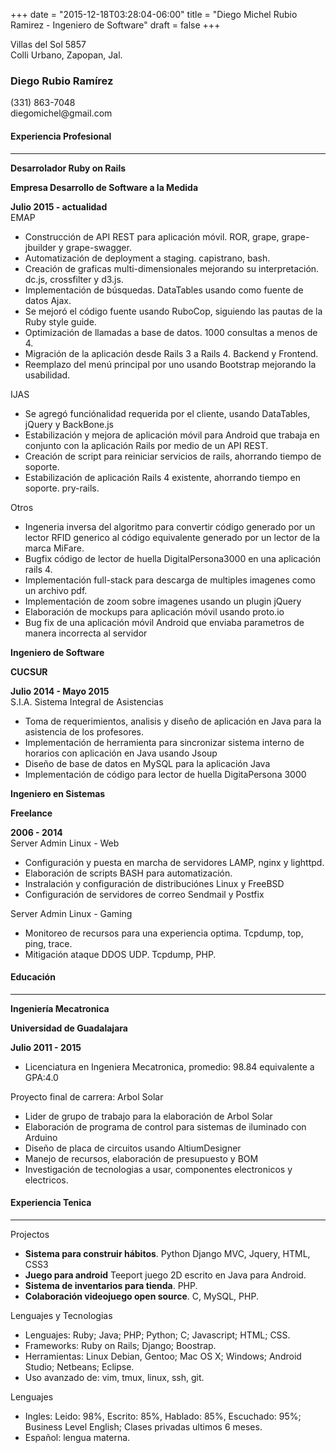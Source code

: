 +++
date = "2015-12-18T03:28:04-06:00"
title = "Diego Michel Rubio Ramirez - Ingeniero de Software"
draft = false
+++
<div class="container">
  <div class="row">
    <div class="col-xs-4">
      <div class="row">
        Villas del Sol 5857
      </div>
      <div class="row">
        Colli Urbano, Zapopan, Jal.
      </div>
    </div>
    <div class="col-xs-5">
      <h3 class="text-left">Diego Rubio Ramírez</h3>
    </div>
    <div class="col-xs-3">
      <div class="row text-right">(331) 863-7048</div>
      <div class="row text-right">diegomichel@gmail.com</div>
    </div>
  </div>
  <div class=row>
    <h4>Experiencia Profesional</h4>
    <hr />
  </div>
  <div class=row>
    <div class="col-xs-4"><strong>Desarrolador Ruby on Rails</strong></div>
    <div class="col-xs-5"><p class="text-center"><strong>Empresa Desarrollo de Software a la Medida</strong></p></div>
    <div class="col-xs-3">
      <div class="row text-right"><strong>Julio 2015 - actualidad</strong></div>
    </div>
  </div>
  <div class=row><div class=col-xs-12>EMAP</div></div>
  <div class=row>
    <div class=col-xs-12>
      <ul>
        <li>Construcción de API REST para aplicación móvil. ROR, grape, grape-jbuilder y grape-swagger.</li>
        <li>Automatización de deployment a staging. capistrano, bash.</li>
        <li>Creación de graficas multi-dimensionales mejorando su interpretación. dc.js, crossfilter y d3.js.</li>
        <li>Implementación de búsquedas. DataTables usando como fuente de datos Ajax.</li>
        <li>Se mejoró el código fuente usando RuboCop, siguiendo las pautas de la Ruby style guide.</li>
        <li>Optimización de llamadas a base de datos. 1000 consultas a menos de 4.</li>
        <li>Migración de la aplicación desde Rails 3 a Rails 4. Backend y Frontend.</li>
        <li>Reemplazo del menú principal por uno usando Bootstrap mejorando la usabilidad.</li>
      </ul>
    </div>
  </div>
  <div class=row><div class=col-xs-12>IJAS</div></div>
  <div class=row>
    <div class=col-xs-12>
      <ul>
        <li>Se agregó funciónalidad requerida por el cliente, usando DataTables, jQuery y BackBone.js</li>
        <li>Estabilización y mejora de aplicación móvil para Android que trabaja en conjunto con la aplicación Rails por medio de un API REST.</li>
        <li>Creación de script para reiniciar servicios de rails, ahorrando tiempo de soporte.</li>
        <li>Estabilización de aplicación Rails 4 existente, ahorrando tiempo en soporte. pry-rails.</li>
      </ul>
    </div>
  </div>
  <div class=row><div class=col-xs-12>Otros</div></div>
  <div class=row>
    <div class=col-xs-12>
      <ul>
        <li>Ingeneria inversa del algoritmo para convertir código generado por un lector RFID generico al código equivalente generado por un lector de la marca MiFare.</li>
        <li>Bugfix código de lector de huella DigitalPersona3000 en una aplicación rails 4.</li>
        <li>Implementación full-stack para descarga de multiples imagenes como un archivo pdf.</li>
        <li>Implementación de zoom sobre imagenes usando un plugin jQuery</li>
        <li>Elaboración de mockups para aplicación móvil usando proto.io</li>
        <li>Bug fix de una aplicación móvil Android que enviaba parametros de manera incorrecta al servidor</li>
      </ul>
    </div>
  </div>
  <div class=row>
    <div class="col-xs-5"><strong>Ingeniero de Software</strong></div>
    <div class="col-xs-3"><p class="text-center"><strong>CUCSUR</strong></p></div>
    <div class="col-xs-4">
      <div class="row text-right"><strong>Julio 2014 - Mayo 2015</strong></div>
    </div>
  </div>
  <div class=row><div class=col-xs-12>S.I.A. Sistema Integral de Asistencias</div></div>
  <div class=row>
    <div class=col-xs-12>
      <ul>
        <li>Toma de requerimientos, analisis y diseño de aplicación en Java para la asistencia de los profesores.</li>
        <li>Implementación de herramienta para sincronizar sistema interno de horarios con aplicación en Java usando Jsoup</li>
        <li>Diseño de base de datos en MySQL para la aplicación Java</li>
        <li>Implementación de código para lector de huella DigitaPersona 3000</li>
      </ul>
    </div>
  </div>
  <div class=row>
    <div class="col-xs-5"><strong>Ingeniero en Sistemas</strong></div>
    <div class="col-xs-3"><p class="text-center"><strong>Freelance</strong></p></div>
    <div class="col-xs-4">
      <div class="row text-right"><strong> 2006 - 2014</strong></div>
    </div>
  </div>
  <div class=row><div class=col-xs-12>Server Admin Linux - Web</div></div>
  <div class=row>
    <div class=col-xs-12>
      <ul>
        <li>Configuración y puesta en marcha de servidores LAMP, nginx y lighttpd.</li>
        <li>Elaboración de scripts BASH para automatización.</li>
        <li>Instralación y configuración de distribuciónes Linux y FreeBSD</li>
        <li>Configuración de servidores de correo Sendmail y Postfix</li>
      </ul>
    </div>
  </div>
  <div class=row><div class=col-xs-12>Server Admin Linux - Gaming</div></div>
  <div class=row>
    <div class=col-xs-12>
      <ul>
        <li>Monitoreo de recursos para una experiencia optima. Tcpdump, top, ping, trace.</li>
        <li>Mitigación ataque DDOS UDP. Tcpdump, PHP.</li>
      </ul>
    </div>
  </div>
  <div class=row>
    <h4>Educación</h4>
    <hr />
  </div>
  <div class=row>
    <div class="col-xs-4"><strong>Ingeniería Mecatronica</strong></div>
    <div class="col-xs-5"><p class="text-center"><strong>Universidad de Guadalajara</strong></p></div>
    <div class="col-xs-3">
      <div class="row text-right"><strong>Julio 2011 - 2015</strong></div>
    </div>
  </div>
  <div class=row>
    <div class=col-xs-12>
      <ul>
        <li>Licenciatura en Ingeniera Mecatronica, promedio: 98.84 equivalente a GPA:4.0</li>
      </ul>
    </div>
  </div>
  <div class=row><div class=col-xs-12>Proyecto final de carrera: Arbol Solar</div></div>
  <div class=row>
    <div class=col-xs-12>
      <ul>
        <li>Lider de grupo de trabajo para la elaboración de Arbol Solar</li>
        <li>Elaboración de programa de control para sistemas de iluminado con Arduino</li>
        <li>Diseño de placa de circuitos usando AltiumDesigner</li>
        <li>Manejo de recursos, elaboración de presupuesto y BOM</li>
        <li>Investigación de tecnologias a usar, componentes electronicos y electricos.</li>
      </ul>
    </div>
  </div>
  <div class=row>
    <h4>Experiencia Tenica</h4>
    <hr />
  </div>
  <div class=row><div class=col-xs-12>Projectos</div></div>
  <div class=row>
    <div class=col-xs-12>
      <ul>
        <li><strong>Sistema para construir hábitos</strong>. Python Django MVC, Jquery, HTML, CSS3</li>
        <li><strong>Juego para android</strong> Teeport juego 2D escrito en Java para Android.</li>
        <li><strong>Sistema de inventarios para tienda</strong>. PHP.</li>
        <li><strong>Colaboración videojuego open source</strong>. C, MySQL, PHP.</li>
      </ul>
    </div>
  </div>
  <div class=row><div class=col-xs-12>Lenguajes y Tecnologias</div></div>
  <div class=row>
    <div class=col-xs-12>
      <ul>
        <li>
          Lenguajes: Ruby; Java; PHP; Python; C; Javascript; HTML; CSS.
        </li>
        <li>
          Frameworks: Ruby on Rails; Django; Boostrap.
        </li>
        <li>
          Herramientas: Linux Debian, Gentoo; Mac OS X; Windows; Android Studio; Netbeans; Eclipse.
        </li>
        <li>
          Uso avanzado de: vim, tmux, linux, ssh, git.
        </li>
      </ul>
    </div>
  </div>
  <div class=row><div class=col-xs-12>Lenguajes</div></div>
  <div class=row>
    <div class=col-xs-12>
      <ul>
        <li>
          Ingles: Leido: 98%, Escrito: 85%, Hablado: 85%, Escuchado: 95%; Business Level English; Clases privadas ultimos 6 meses.
        </li>
        <li>
          Español: lengua materna.
        </li>
      </ul>
    </div>
  </div>
</div>
<!--
  vim: filetype=html
-->
